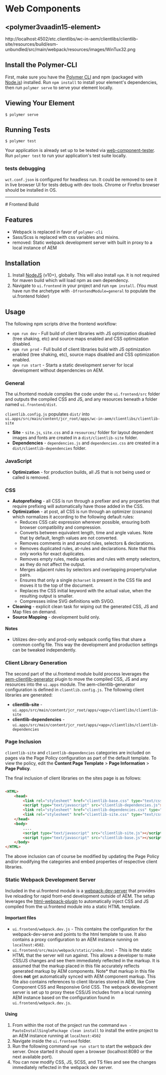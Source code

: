 # Web Components
## \<polymer3vaadin15-element\>


http://localhost:4502/etc.clientlibs/wc-in-aem/clientlibs/clientlib-site/resources/build/esm-unbundled/src/main/webpack/resources/images/WinTux32.png
## Install the Polymer-CLI

First, make sure you have the [Polymer CLI](https://www.npmjs.com/package/polymer-cli) and npm (packaged with [Node.js](https://nodejs.org)) installed. Run `npm install` to install your element's dependencies, then run `polymer serve` to serve your element locally.

## Viewing Your Element

```
$ polymer serve
```

## Running Tests

```
$ polymer test
```

Your application is already set up to be tested via [web-component-tester](https://github.com/Polymer/web-component-tester). 
Run `polymer test` to run your application's test suite locally.

### tests debugging
`wct.conf.json` is configured for headless run. It could be removed to see it in live browser UI for tests debug with dev tools.
Chrome or Firefox browser should be installed in OS. 

<hr/>
# Frontend Build

## Features

* Webpack is replaced in favor of `polymer-cli`
* Sass/Scss is replaced with css variables and mixins.
* removed: Static webpack development server with built in proxy to a local instance of AEM

## Installation

1. Install [NodeJS](https://nodejs.org/en/download/) (v10+), globally. This will also install `npm`.
    it is not required for maven build which will load npm as own dependency.
2. Navigate to `ui.frontend` in your project and run `npm install`. (You must have run the archetype with `-DfrontendModule=general` to populate the ui.frontend folder)

## Usage

The following npm scripts drive the frontend workflow:

* `npm run dev` - Full build of client libraries with JS optimization disabled (tree shaking, etc) and source maps enabled and CSS optimization disabled.
* `npm run prod` - Full build of client libraries build with JS optimization enabled (tree shaking, etc), source maps disabled and CSS optimization enabled.
* `npm run start` - Starts a static development server for local development without dependencies on AEM.

### General

The ui.frontend module compiles the code under the `ui.frontend/src` folder and outputs the compiled CSS and JS, 
and any resources beneath a folder named `ui.frontend/dist`.

`clientlib.config.js` populates `dist/` into `ui.apps/src/main/content/jcr_root/apps/wc-in-aem/clientlibs/clientlib-site`

* **Site** - `site.js`, `site.css` and a `resources/` folder for layout dependent images and fonts are created in a `dist/clientlib-site` folder.
* **Dependencies** - `dependencies.js` and `dependencies.css` are created in a `dist/clientlib-dependencies` folder.

### JavaScript

* **Optimization** - for production builds, all JS that is not being used or
called is removed.

### CSS

* **Autoprefixing** - all CSS is run through a prefixer and any properties that require prefixing will automatically have those added in the CSS.
* **Optimization** - at post, all CSS is run through an optimizer (cssnano) which normalizes it according to the following default rules:
    * Reduces CSS calc expression wherever possible, ensuring both browser compatibility and compression.
    * Converts between equivalent length, time and angle values. Note that by default, length values are not converted.
    * Removes comments in and around rules, selectors & declarations.
    * Removes duplicated rules, at-rules and declarations. Note that this only works for exact duplicates.
    * Removes empty rules, media queries and rules with empty selectors, as they do not affect the output.
    * Merges adjacent rules by selectors and overlapping property/value pairs.
    * Ensures that only a single `@charset` is present in the CSS file and moves it to the top of the document.
    * Replaces the CSS initial keyword with the actual value, when the resulting output is smaller.
    * Compresses inline SVG definitions with SVGO.
* **Cleaning** - explicit clean task for wiping out the generated CSS, JS and Map files on demand.
* **Source Mapping** - development build only.

#### Notes

* Utilizes dev-only and prod-only webpack config files that share a common config file. This way the development and production settings can be tweaked independently.

### Client Library Generation

The second part of the ui.frontend module build process leverages the [aem-clientlib-generator](https://www.npmjs.com/package/aem-clientlib-generator) plugin to move the compiled CSS, JS and any resources into the `ui.apps` module. The aem-clientlib-generator configuration is defined in `clientlib.config.js`. The following client libraries are generated:

* **clientlib-site** - `ui.apps/src/main/content/jcr_root/apps/<app>/clientlibs/clientlib-site`
* **clientlib-dependencies** - `ui.apps/src/main/content/jcr_root/apps/<app>/clientlibs/clientlib-dependencies`

###  Page Inclusion

`clientlib-site` and `clientlib-dependencies` categories are included on pages via the Page Policy configuration as part of the default template. To view the policy, edit the **Content Page Template**  > **Page Information** > **Page Policy**.

The final inclusion of client libraries on the sites page is as follows:

```html

<HTML>
    <head>
        <link rel="stylesheet" href="clientlib-base.css" type="text/css">
        <script type="text/javascript" src="clientlib-dependencies.js"></script>
        <link rel="stylesheet" href="clientlib-dependencies.css" type="text/css">
        <link rel="stylesheet" href="clientlib-site.css" type="text/css">
    </head>
    <body>
        ....
        <script type="text/javascript" src="clientlib-site.js"></script>
        <script type="text/javascript" src="clientlib-base.js"></script>
    </body>
</HTML>
```

The above inclusion can of course be modified by updating the Page Policy and/or modifying the categories and embed properties of respective client libraries.

### Static Webpack Development Server

Included in the ui.frontend module is a [webpack-dev-server](https://github.com/webpack/webpack-dev-server) that provides live reloading for rapid front-end development outside of AEM. The setup leverages the [html-webpack-plugin](https://github.com/jantimon/html-webpack-plugin) to automatically inject CSS and JS compiled from the ui.frontend module into a static HTML template.

#### Important files

* `ui.frontend/webpack.dev.js` - This contains the configuration for the webpack-dev-serve and points to the html template to use. It also contains a proxy configuration to an AEM instance running on `localhost:4502`.
* `ui.frontend/src/main/webpack/static/index.html` - This is the static HTML that the server will run against. This allows a developer to make CSS/JS changes and see them immediately reflected in the markup. It is assumed that the markup placed in this file accurately reflects generated markup by AEM components. Note* that markup in this file does **not** get automatically synced with AEM component markup. This file also contains references to client libraries stored in AEM, like Core Component CSS and Responsive Grid CSS. The webpack development server is set up to proxy these CSS/JS includes from a local running AEM instance based on the configuration found in `ui.frontend/webpack.dev.js`.

#### Using

1. From within the root of the project run the command `mvn -PautoInstallSinglePackage clean install` to install the entire project to an AEM instance running at `localhost:4502`
2. Navigate inside the `ui.frontend` folder.
3. Run the following command `npm run start` to start the webpack dev server. Once started it should open a browser (localhost:8080 or the next available port).
4. You can now modify CSS, JS, SCSS, and TS files and see the changes immediately reflected in the webpack dev server.
